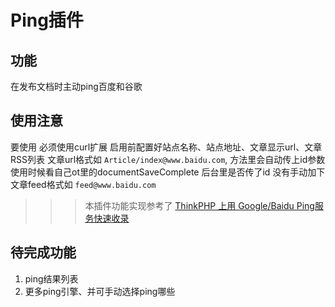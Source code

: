 # Ping插件

## 功能

在发布文档时主动ping百度和谷歌  

## 使用注意

要使用 必须使用curl扩展
启用前配置好站点名称、站点地址、文章显示url、文章RSS列表
文章url格式如 `Article/index@www.baidu.com`, 方法里会自动传上id参数
使用时候看自己ot里的documentSaveComplete 后台里是否传了id 没有手动加下
文章feed格式如 `feed@www.baidu.com`

>>> 本插件功能实现参考了 [ThinkPHP 上用 Google/Baidu Ping服务快速收录](http://www.thinkphp.cn/topic/2628.html)

## 待完成功能

1. ping结果列表
2. 更多ping引擎、并可手动选择ping哪些